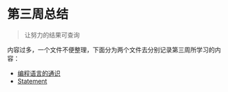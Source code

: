 # 第三周总结

> 让努力的结果可查询



内容过多，一个文件不便整理，下面分为两个文件去分别记录第三周所学习的内容：

* [编程语言的通识](https://github.com/lhj767382286/Frontend-01-Template/blob/master/week03/Expression%26TypeConvertion.md)
* [Statement](https://github.com/lhj767382286/Frontend-01-Template/blob/master/week03/Statement.md)